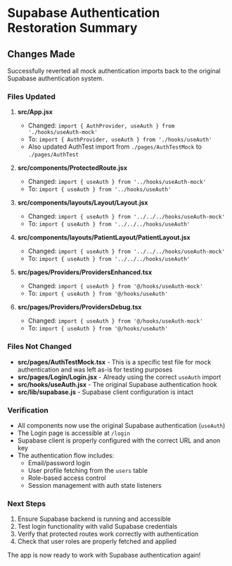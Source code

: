 # Supabase Authentication Restoration Summary

## Changes Made

Successfully reverted all mock authentication imports back to the original Supabase authentication system.

### Files Updated

1. **src/App.jsx**
   - Changed: `import { AuthProvider, useAuth } from './hooks/useAuth-mock'` 
   - To: `import { AuthProvider, useAuth } from './hooks/useAuth'`
   - Also updated AuthTest import from `./pages/AuthTestMock` to `./pages/AuthTest`

2. **src/components/ProtectedRoute.jsx**
   - Changed: `import { useAuth } from '../hooks/useAuth-mock'`
   - To: `import { useAuth } from '../hooks/useAuth'`

3. **src/components/layouts/Layout/Layout.jsx**
   - Changed: `import { useAuth } from '../../../hooks/useAuth-mock'`
   - To: `import { useAuth } from '../../../hooks/useAuth'`

4. **src/components/layouts/PatientLayout/PatientLayout.jsx**
   - Changed: `import { useAuth } from '../../../hooks/useAuth-mock'`
   - To: `import { useAuth } from '../../../hooks/useAuth'`

5. **src/pages/Providers/ProvidersEnhanced.tsx**
   - Changed: `import { useAuth } from '@/hooks/useAuth-mock'`
   - To: `import { useAuth } from '@/hooks/useAuth'`

6. **src/pages/Providers/ProvidersDebug.tsx**
   - Changed: `import { useAuth } from '@/hooks/useAuth-mock'`
   - To: `import { useAuth } from '@/hooks/useAuth'`

### Files Not Changed

- **src/pages/AuthTestMock.tsx** - This is a specific test file for mock authentication and was left as-is for testing purposes
- **src/pages/Login/Login.jsx** - Already using the correct `useAuth` import
- **src/hooks/useAuth.jsx** - The original Supabase authentication hook
- **src/lib/supabase.js** - Supabase client configuration is intact

### Verification

- All components now use the original Supabase authentication (`useAuth`)
- The Login page is accessible at `/login`
- Supabase client is properly configured with the correct URL and anon key
- The authentication flow includes:
  - Email/password login
  - User profile fetching from the `users` table
  - Role-based access control
  - Session management with auth state listeners

### Next Steps

1. Ensure Supabase backend is running and accessible
2. Test login functionality with valid Supabase credentials
3. Verify that protected routes work correctly with authentication
4. Check that user roles are properly fetched and applied

The app is now ready to work with Supabase authentication again!